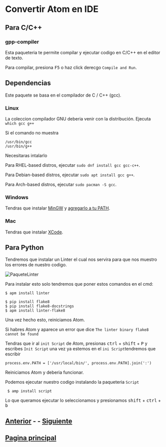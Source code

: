 # Convertir Atom en IDE

## Para C/C++

### gpp-compiler

Esta paqueteria te permite compilar y ejecutar codigo en C/C++ en el editor de texto.

Para compilar, presiona <kbd>F5</kbd> o haz click derecgo `Compile and Run`.

## Dependencias

Este paquete se basa en el compilador de C / C++ (gcc).

### Linux

La coleccion compilador GNU  deberia venir con la distribución.
Ejecuta `which gcc g++`

Si el comando no muestra

```
/usr/bin/gcc
/usr/bin/g++
 ```

Necesitaras intalarlo

Para RHEL-based distros, ejecutar `sudo dnf install gcc gcc-c++`.

Para Debian-based distros, ejecutar `sudo apt install gcc g++`.

Para Arch-based distros, ejecutar `sudo pacman -S gcc`.

### Windows

Tendras que instalar [MinGW](http://www.mingw.org/) y [agregarlo a tu PATH](http://www.howtogeek.com/118594/how-to-edit-your-system-path-for-easy-command-line-access/).

### Mac

Tendras que instalar [XCode](https://developer.apple.com/xcode/).

## Para Python

Tendremos que instalar un Linter el cual nos servira para que nos muestro los errores de nuestro codigo.

![PaqueteLinter](Images/Linter-Python.png)

Para instalar esto solo tendremos que poner estos comandos en el cmd:
```
$ apm install linter

$ pip install flake8
$ pip install flake8-docstrings
$ apm install linter-flake8
  ```
Una vez hecho esto, reiniciamos Atom.

Si habres Atom y aparece un error que dice `The linter binary flake8 cannot be found`

Tendras que ir al `init Script` de Atom, presionas <kbd>ctrl</kbd> + <kbd>shift</kbd> + <kbd>P</kbd> y escribes `Init Script`
una vez ya estemos en el `ini Script`tendremos que escribir

```
process.env.PATH = ['/usr/local/bin/', process.env.PATH].join(':')
```

Reiniciamos Atom y deberia funcionar.

Podemos ejecutar nuestro codigo instalando la paqueteria `Script`

 ```
  $ amp install script
  ```

Lo que queramos ejecutar lo seleccionamos y presionamos <kbd>shift</kbd> + <kbd>ctrl</kbd> + <kbd>b</kbd>

## [Anterior](PAGE2.md) - - [Siguiente](PAGE4.md)
## [Pagina principal](README.md)
